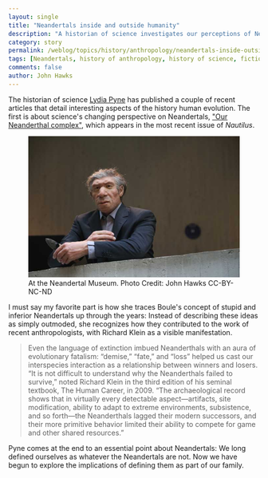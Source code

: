 ```yaml
---
layout: single 
title: "Neandertals inside and outside humanity" 
description: "A historian of science investigates our perceptions of Neandertals as ancestors throughout the last 150 years." 
category: story
permalink: /weblog/topics/history/anthropology/neandertals-inside-outside-humanity-2014.html
tags: [Neandertals, history of anthropology, history of science, fiction] 
comments: false 
author: John Hawks 
---
```


The historian of science <a href="http://www.pynecone.org">Lydia Pyne</a> has published a couple of recent articles that detail interesting aspects of the history human evolution. The first is about science's changing perspective on Neandertals, <a href="http://nautil.us/issue/18/genius/our-neanderthal-complex">"Our Neanderthal complex"</a>, which appears in the most recent issue of <em>Nautilus</em>. 

<figure>
<img src="/images/neander-clooney-mettmann-2014.jpg" alt="Neandertal sculpture at museum in Mettmann, Germany" />
<figcaption>At the Neandertal Museum. Photo Credit: John Hawks CC-BY-NC-ND</figcaption>
</figure>

I must say my favorite part is how she traces Boule's concept of stupid and inferior Neandertals up through the years: Instead of describing these ideas as simply outmoded, she recognizes how they contributed to the work of recent anthropologists, with Richard Klein as a visible manifestation. 

<blockquote>Even the language of extinction imbued Neanderthals with an aura of evolutionary fatalism: “demise,” “fate,” and “loss” helped us cast our interspecies interaction as a relationship between winners and losers. “It is not difficult to understand why the Neanderthals failed to survive,” noted Richard Klein in the third edition of his seminal textbook, The Human Career, in 2009. “The archaeological record shows that in virtually every detectable aspect—artifacts, site modification, ability to adapt to extreme environments, subsistence, and so forth—the Neanderthals lagged their modern successors, and their more primitive behavior limited their ability to compete for game and other shared resources.”</blockquote>

Pyne comes at the end to an essential point about Neandertals: We long defined ourselves as whatever the Neandertals are not. Now we have begun to explore the implications of defining them as part of our family. 

